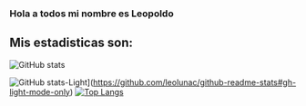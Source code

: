 ### Hola a todos mi nombre es Leopoldo

## Mis estadisticas son:

![GitHub stats](https://github-readme-stats.vercel.app/api?username=leolunac&show_icons=true&theme=radical)

![GitHub stats-Light](https://github-readme-stats.vercel.app/api?username=anuraghazra&show_icons=true&theme=default#gh-light-mode-only)](https://github.com/leolunac/github-readme-stats#gh-light-mode-only)
[![Top Langs](https://github-readme-stats.vercel.app/api/top-langs/?username=leolunac&size_weight=0.5&count_weight=0.5)](https://github.com/leolunac/github-readme-stats)

